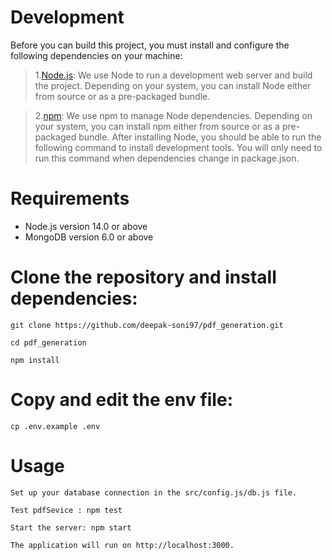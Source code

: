 
# Development
Before you can build this project, you must install and configure the following dependencies on your machine:

>1.[Node.js](https://nodejs.org/en): We use Node to run a development web server and build the project. Depending on your system, you can install Node either from source or as a pre-packaged bundle.

>2.[npm](https://www.npmjs.com/): We use npm to manage Node dependencies. Depending on your system, you can install npm either from source or as a pre-packaged bundle.
After installing Node, you should be able to run the following command to install development tools. You will only need to run this command when dependencies change in package.json.


# Requirements

* Node.js version 14.0 or above
* MongoDB version 6.0 or above

# Clone the repository and install dependencies:

``` 
git clone https://github.com/deepak-soni97/pdf_generation.git 
```

```
cd pdf_generation
```
```
npm install
```

# Copy and edit the env file:

```
cp .env.example .env
```
# Usage
```
Set up your database connection in the src/config.js/db.js file.
```

```
Test pdfSevice : npm test
```
```
Start the server: npm start
```
```
The application will run on http://localhost:3000.
```


